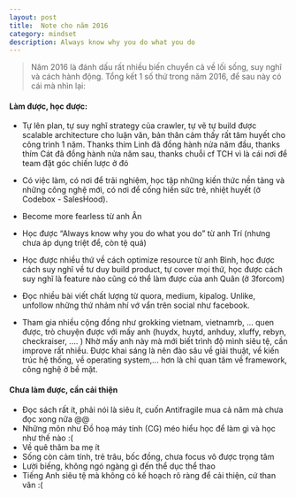 ```yaml
---
layout: post
title:  Note cho năm 2016
category: mindset
description: Always know why you do what you do 
---
```


> Năm 2016 là đánh dấu rất nhiều biến chuyển cả về lối sống, suy nghĩ và cách hành động.
> Tổng kết 1 số thứ trong năm 2016, để sau này có cái mà nhìn lại:

#### Làm được, học được:

+ Tự lên plan, tự suy nghĩ strategy của crawler, tự vẽ tự build được scalable architecture cho luận văn, bản thân cảm thấy rất tâm huyết cho công trình 1 năm. Thanks thím Linh đã đồng hành nửa năm đầu, thanks thím Cát đã đồng hành nửa năm sau, thanks chuỗi cf TCH vì là cái nơi để team đặt góc chiến lược ở đó

+ Có việc làm, có nơi để trải nghiệm, học tập những kiến thức nền tảng và những công nghệ mới, có nơi để cống hiến sức trẻ, nhiệt huyết (ở Codebox - SalesHood).
+ Become more fearless từ anh Ân
+ Học được “Always know why you do what you do” từ anh Trí (nhưng chưa áp dụng triệt để, còn tệ quá)
+ Học được nhiều thứ về cách optimize resource từ anh Bình, học được cách suy nghĩ về tư duy build product, tự cover mọi thứ, học được cách suy nghĩ là feature nào cũng có thể làm được của anh Quân (ở 3forcom) 
+ Đọc nhiều bài viết chất lượng từ quora, medium, kipalog. Unlike, unfollow những thứ nhảm nhí vớ vẩn trên social như facebook.
+ Tham gia nhiều cộng đồng như grokking vietnam, vietnamrb, ...  quen được, trò chuyện được với mấy anh (huydx, huytd, anhduy, xluffy, rebyn, checkraiser, .... ) Nhờ mấy anh này mà mới biết trình độ mình siêu tệ, cần improve rất nhiều. Được khai sáng là nên đào sâu về giải thuật, về kiến trúc hệ thống, về operating system,... hơn là chỉ quan tâm về framework, công nghệ ở bề mặt.

<!--description-->

#### Chưa làm được, cần cải thiện

+ Đọc sách rất ít, phải nói là siêu ít, cuốn Antifragile mua cả năm mà chưa đọc xong nữa @@
+ Những môn như Đồ hoạ máy tính (CG) méo hiểu học để làm gì và học như thế nào :( 
+ Về quê thăm ba mẹ ít
+ Sống còn cảm tính, trẻ trâu, bốc đồng, chưa focus vô được trọng tâm
+ Lười biếng, không ngó ngàng gì đến thể dục thể thao
+ Tiếng Anh siêu tệ mà không có kế hoạch rõ ràng để cải thiện, cứ than vãn :(